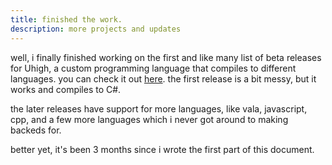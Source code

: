 ```yaml
---
title: finished the work.
description: more projects and updates
---
```


well, i finally finished working on the first and like many list of beta releases for Uhigh, a custom programming language that compiles to different languages.
you can check it out [here](https://github.com/Fy-nite/uhigh.net).
the first release is a bit messy, but it works and compiles to C#.

the later releases have support for more languages, like vala, javascript, cpp, and a few more languages which i never got around to making backeds for.


better yet, it's been 3 months since i wrote the first part of this document.